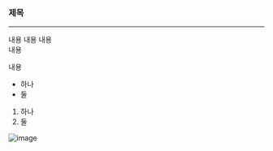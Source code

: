 ### 제목
---
내용
내용
내용<br>
내용

내용

* 하나
* 둘

1. 하나
2. 둘

![image](https://github.com/jnstar33/markdown-01/assets/98435817/32edbdd0-781d-49e0-907e-21ad2c7da206)

